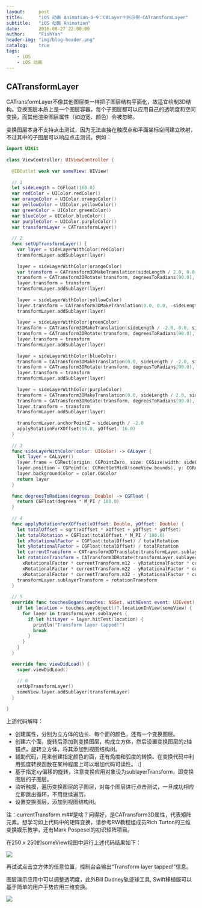 ```yaml
---
layout:     post
title:      "iOS 动画 Animation-0-9：CALayer十则示例-CATransformLayer"
subtitle:   "iOS 动画 Animation"
date:       2016-08-27 22:00:00
author:     "FishYan"
header-img: "img/blog-header.png" 
catalog:    true
tags:
    - iOS
    - iOS 动画
---
```


## CATransformLayer

CATransformLayer不像其他图层类一样把子图层结构平面化，故适宜绘制3D结构。变换图层本质上是一个图层容器，每个子图层都可以应用自己的透明度和空间变换，而其他渲染图层属性（如边宽、颜色）会被忽略。

变换图层本身不支持点击测试，因为无法直接在触摸点和平面坐标空间建立映射，不过其中的子图层可以响应点击测试，例如：

```swift
import UIKit
  
class ViewController: UIViewController {
  
  @IBOutlet weak var someView: UIView!
  
  // 1
  let sideLength = CGFloat(160.0)
  var redColor = UIColor.redColor()
  var orangeColor = UIColor.orangeColor()
  var yellowColor = UIColor.yellowColor()
  var greenColor = UIColor.greenColor()
  var blueColor = UIColor.blueColor()
  var purpleColor = UIColor.purpleColor()
  var transformLayer = CATransformLayer()
  
  // 2
  func setUpTransformLayer() {
    var layer = sideLayerWithColor(redColor)
    transformLayer.addSublayer(layer)
  
    layer = sideLayerWithColor(orangeColor)
    var transform = CATransform3DMakeTranslation(sideLength / 2.0, 0.0, sideLength / -2.0)
    transform = CATransform3DRotate(transform, degreesToRadians(90.0), 0.0, 1.0, 0.0)
    layer.transform = transform
    transformLayer.addSublayer(layer)
  
    layer = sideLayerWithColor(yellowColor)
    layer.transform = CATransform3DMakeTranslation(0.0, 0.0, -sideLength)
    transformLayer.addSublayer(layer)
  
    layer = sideLayerWithColor(greenColor)
    transform = CATransform3DMakeTranslation(sideLength / -2.0, 0.0, sideLength / -2.0)
    transform = CATransform3DRotate(transform, degreesToRadians(90.0), 0.0, 1.0, 0.0)
    layer.transform = transform
    transformLayer.addSublayer(layer)
  
    layer = sideLayerWithColor(blueColor)
    transform = CATransform3DMakeTranslation(0.0, sideLength / -2.0, sideLength / -2.0)
    transform = CATransform3DRotate(transform, degreesToRadians(90.0), 1.0, 0.0, 0.0)
    layer.transform = transform
    transformLayer.addSublayer(layer)
  
    layer = sideLayerWithColor(purpleColor)
    transform = CATransform3DMakeTranslation(0.0, sideLength / 2.0, sideLength / -2.0)
    transform = CATransform3DRotate(transform, degreesToRadians(90.0), 1.0, 0.0, 0.0)
    layer.transform = transform
    transformLayer.addSublayer(layer)
  
    transformLayer.anchorPointZ = sideLength / -2.0
    applyRotationForXOffset(16.0, yOffset: 16.0)
  }
  
  // 3
  func sideLayerWithColor(color: UIColor) -> CALayer {
    let layer = CALayer()
    layer.frame = CGRect(origin: CGPointZero, size: CGSize(width: sideLength, height: sideLength))
    layer.position = CGPoint(x: CGRectGetMidX(someView.bounds), y: CGRectGetMidY(someView.bounds))
    layer.backgroundColor = color.CGColor
    return layer
  }
  
  func degreesToRadians(degrees: Double) -> CGFloat {
    return CGFloat(degrees * M_PI / 180.0)
  }
  
  // 4
  func applyRotationForXOffset(xOffset: Double, yOffset: Double) {
    let totalOffset = sqrt(xOffset * xOffset + yOffset * yOffset)
    let totalRotation = CGFloat(totalOffset * M_PI / 180.0)
    let xRotationalFactor = CGFloat(totalOffset) / totalRotation
    let yRotationalFactor = CGFloat(totalOffset) / totalRotation
    let currentTransform = CATransform3DTranslate(transformLayer.sublayerTransform, 0.0, 0.0, 0.0)
    let rotationTransform = CATransform3DRotate(transformLayer.sublayerTransform, totalRotation,
      xRotationalFactor * currentTransform.m12 - yRotationalFactor * currentTransform.m11,
      xRotationalFactor * currentTransform.m22 - yRotationalFactor * currentTransform.m21,
      xRotationalFactor * currentTransform.m32 - yRotationalFactor * currentTransform.m31)
    transformLayer.sublayerTransform = rotationTransform
  }
  
  // 5
  override func touchesBegan(touches: NSSet, withEvent event: UIEvent) {
    if let location = touches.anyObject()?.locationInView(someView) {
      for layer in transformLayer.sublayers {
        if let hitLayer = layer.hitTest(location) {
          println("Transform layer tapped!")
          break
        }
      }
    }
  }
  
  override func viewDidLoad() {
    super.viewDidLoad()
  
    // 6
    setUpTransformLayer()
    someView.layer.addSublayer(transformLayer)
  }
  
}
```
上述代码解释：

- 创建属性，分别为立方体的边长、每个面的颜色，还有一个变换图层。
- 创建六个面，旋转后添加到变换图层，构成立方体，然后设置变换图层的z轴锚点，旋转立方体，将其添加到视图结构树。
- 辅助代码，用来创建指定颜色的面，还有角度和弧度的转换。在变换代码中利用弧度转换函数在某种程度上可以增加代码可读性。 :]
- 基于指定xy偏移的旋转，注意变换应用对象设为sublayerTransform，即变换图层的子图层。
- 监听触摸，遍历变换图层的子图层，对每个图层进行点击测试，一旦成功相应立即跳出循环，不用继续遍历。
- 设置变换图层，添加到视图结构树。

注：currentTransform.m##是啥？问得好，是CATransform3D属性，代表矩阵元素。想学习如上代码中的矩阵变换，请参考RW教程组成员Rich Turton的三维变换娱乐教学，还有Mark Pospesel的初识矩阵项目。

在250 x 250的someView视图中运行上述代码结果如下：

![](http://cc.cocimg.com/api/uploads/20150318/1426649245764582.png)

再试试点击立方体的任意位置，控制台会输出“Transform layer tapped!”信息。

图层演示应用中可以调整透明度，此外Bill Dudney轨迹球工具, Swift移植版可以基于简单的用户手势应用三维变换。

![](http://cc.cocimg.com/api/uploads/20150318/1426649284464542.png)
